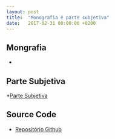 ```yaml
---
layout: post
title:  "Monografia e parte subjetiva"
date:   2017-02-31 00:00:00 +0200
---
```


## Mongrafia
*
## Parte Subjetiva
*[Parte Subjetiva](/home/bcc/msart/www/parte-subjetiva.pdf)

## Source Code
* [Repositório Github](https://github.com/msart/Joint-angles-estimation-with-9dof-sensors)

